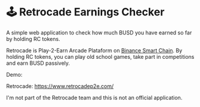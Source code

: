 # 🕹️ Retrocade Earnings Checker

A simple web application to check how much BUSD you have earned so far by holding RC tokens.

Retrocade is Play-2-Earn Arcade Plataform on [Binance Smart Chain](https://www.binance.org/en/smartChain). By holding RC tokens, you can play old school games, take part in competitions and earn BUSD passively.

Demo: 

Retrocade: https://www.retrocadep2e.com/

I'm not part of the Retrocade team and this is not an official application.




